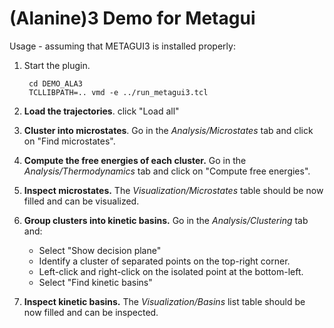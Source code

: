 (Alanine)3 Demo for Metagui
===========================

Usage - assuming that METAGUI3 is installed properly:

1. Start the plugin.

        cd DEMO_ALA3
        TCLLIBPATH=.. vmd -e ../run_metagui3.tcl


2. **Load the trajectories**. click "Load all"

3. **Cluster into microstates**. Go in the *Analysis/Microstates* tab
   and click on "Find microstates".

4. **Compute the free energies of each cluster.** Go in the
   *Analysis/Thermodynamics* tab and click on "Compute free energies".

5. **Inspect microstates.** The *Visualization/Microstates* table
   should be now filled and can be visualized.

6. **Group clusters into kinetic basins.** Go in the
   *Analysis/Clustering* tab and:
     * Select "Show decision plane"
     * Identify a cluster of separated points on the top-right corner.
	 * Left-click and right-click on the isolated point at the bottom-left.
	 * Select "Find kinetic basins"

7. **Inspect kinetic basins.** The *Visualization/Basins* list table
   should be now filled and can be inspected.
